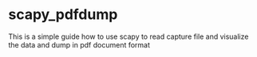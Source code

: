 # scapy_pdfdump
This is a simple guide how to use scapy to read capture file and visualize the data and dump in pdf document format

